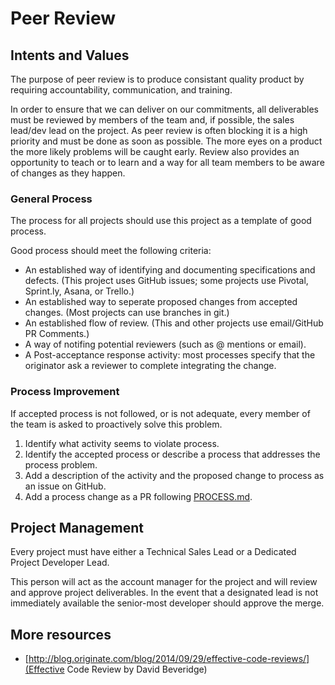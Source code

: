 # Peer Review
## Intents and Values
The purpose of peer review is to produce consistant quality product by requiring accountability, communication, and training.

In order to ensure that we can deliver on our commitments, all deliverables must be reviewed by members of the team and, if possible, the sales lead/dev lead on the project.  As peer review is often blocking it is a high priority and must be done as soon as possible.  The more eyes on a product the more likely problems will be caught early.  Review also provides an opportunity to teach or to learn and a way for all team members to be aware of changes as they happen.  

### General Process
The process for all projects should use this project as a template of good process.

Good process should meet the following criteria:

- An established way of identifying and documenting specifications and defects.  (This project uses GitHub issues; some projects use Pivotal, Sprint.ly, Asana, or Trello.)
- An established way to seperate proposed changes from accepted changes.  (Most projects can use branches in git.)
- An established flow of review.  (This and other projects use email/GitHub PR Comments.)
- A way of notifing potential reviewers (such as @ mentions or email).
- A Post-acceptance response activity: most processes specify that the originator ask a reviewer to complete integrating the change.

### Process Improvement
If accepted process is not followed, or is not adequate, every member of the team is asked to proactively solve this problem.

1. Identify what activity seems to violate process.
2. Identify the accepted process or describe a process that addresses the process problem.
3. Add a description of the activity and the proposed change to process as an issue on GitHub.
4. Add a process change as a PR following [PROCESS.md](PROCESS.md).


## Project Management
Every project must have either a Technical Sales Lead or a Dedicated Project Developer Lead.

This person will act as the account manager for the project and will review and approve project deliverables.  In the event that a designated lead is not immediately available the senior-most developer should approve the merge.

## More resources

 - [http://blog.originate.com/blog/2014/09/29/effective-code-reviews/](Effective Code Review by David Beveridge)
